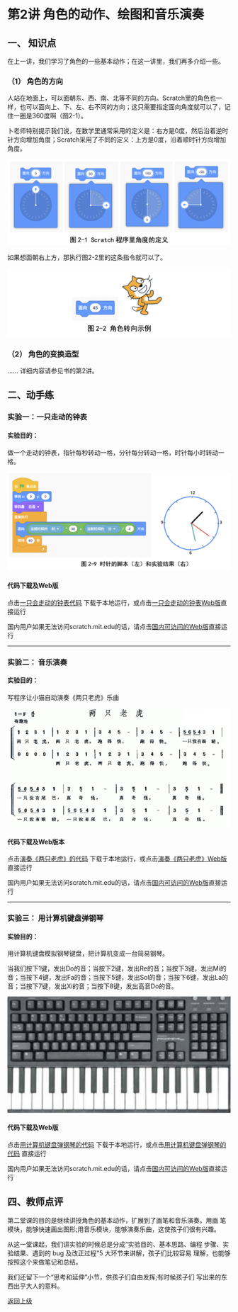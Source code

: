 
# 第2讲 角色的动作、绘图和音乐演奏

## 一、	知识点

在上一讲，我们学习了角色的一些基本动作；在这一讲里，我们再多介绍一些。

### （1）	角色的方向

人站在地面上，可以面朝东、西、南、北等不同的方向。Scratch里的角色也一样，也可以面向上、下、左、右不同的方向；这只需要指定面向角度就可以了，记住一圈是360度啊（图2-1）。

卜老师特别提示我们说，在数学里通常采用的定义是：右方是0度，然后沿着逆时针方向增加角度；Scratch采用了不同的定义：上方是0度，沿着顺时针方向增加角度。

![图2-1](Figures/Lec2-1.png)

如果想面朝右上方，那执行图2-2里的这条指令就可以了。


![图2-1](Figures/Lec2-2.png)


### （2）	角色的变换造型
......
详细内容请参见书的第2讲。

## 二、动手练

### 实验一：一只走动的钟表

#### 实验目的： 

做一个走动的钟表，指针每秒转动一格，分针每分转动一格，时针每小时转动一格。

![图2-1](Figures/Lec2-9.png)

#### 代码下载及Web版

点击[一只会走动的钟表代码](Code/第2讲-会走的钟表.sb3) 下载于本地运行，或点击[一只会走动的钟表Web版](https://scratch.mit.edu/projects/683226115)直接运行


国内用户如果无法访问scratch.mit.edu的话，请点击[国内可访问的Web版](https://mblock.makeblock.com/project/1433908)直接运行

--- 

### 实验二： 音乐演奏

#### 实验目的： 

写程序让小猫自动演奏《两只老虎》乐曲

![图2-1](Figures/Lec2-2Tigers.png)

#### 代码下载及Web版本 

点击[演奏《两只老虎》的代码](Code/第2讲-两只老虎.sb3) 下载于本地运行，或点击[演奏《两只老虎》Web版](https://scratch.mit.edu/projects/683223592/)直接运行


国内用户如果无法访问scratch.mit.edu的话，请点击[国内可访问的Web版](https://mblock.makeblock.com/project/1433907)直接运行

---
### 实验三： 用计算机键盘弹钢琴

#### 实验目的： 

用计算机键盘模拟钢琴键盘，把计算机变成一台简易钢琴。

当我们按下1键，发出Do的音；当按下2键，发出Re的音；当按下3键，发出Mi的音；当按下4键，发出Fa的音；当按下5键，发出Sol的音；当按下6键，发出La的音；当按下7键，发出Xi的音；当按下8键，发出高音Do的音。

![图2-1](Figures/Lec2-Piano.png)

#### 代码下载及Web版

点击[用计算机键盘弹钢琴的代码](Code/第2讲-钢琴.sb3) 下载于本地运行，或点击[用计算机键盘弹钢琴的代码](https://scratch.mit.edu/projects/683227239/) 直接运行

国内用户如果无法访问scratch.mit.edu的话，请点击[国内可访问的Web版](https://mblock.makeblock.com/project/1433910)直接运行

## 四、教师点评
第二堂课的目的是继续讲授角色的基本动作，扩展到了画笔和音乐演奏。用画 笔模块，能够快速画出图形;用音乐模块，能够演奏乐曲，这使孩子们很有兴趣。

从这一堂课起，我们讲实验的时候总是分成“实验目的、基本思路、编程 步骤、实验结果、遇到的 bug 及改正过程”5 大环节来讲解，孩子们比较容易 理解，也能够按照这个来做笔记和总结。

我们还留下一个“思考和延伸”小节，供孩子们自由发挥;有时候孩子们 写出来的东西出乎大人的意料。

[返回上级](index.md)




